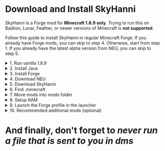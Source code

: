 # Download and Install SkyHanni

SkyHanni is a Forge mod for **Minecraft 1.8.9 only**.
Trying to run this on Badlion, Lunar, Feather, or newer versions of Minecraft is **not supported**.

Follow this guide to install SkyHanni in regular Minecraft Forge.
If you already have Forge mods, you can skip to step 4. Otherwise, start from step 1.
If you already have the latest alpha version from NEU, you can skip to step 5.

<details>
<summary>1. Run vanilla 1.8.9</summary>

Run Minecraft 1.8.9, unmodded, for 10 seconds, then close it.

</details>


<details>
<summary>2. Install Java</summary>

To play with mods, you need Java.
Install [Java 8](https://www.java.com/download/ie_manual.jsp).
Double-click the file to install it.

</details>


<details>
<summary>3. Install Forge</summary>

Forge is the system that loads your mods into the game.
You need Java to run Forge.
Download [Forge for 1.8.9](https://files.minecraftforge.net/net/minecraftforge/forge/index_1.8.9.html).
Click installer, when you double-click the file, install as client.
If Forge does not open with Java, download [Jarfix](https://johann.loefflmann.net/en/software/jarfix/index.html),
double click it, then try running Forge again.

</details>


<details>
<summary>4. Download NEU</summary>

Neu is NotEnoughUpdates, another Forge mod that contains files that SkyHanni depends on to function.
You can install it from [Moulberry's Bush Discord Server](https://discord.gg/moulberry) in the
channel [#🧪neu-alphas](https://discord.com/channels/516977525906341928/1028896920346841118) or
from [SkyHanni Discord](https://discord.com/invite/skyhanni-997079228510117908) in the
channel [#neu-updates](https://discord.com/channels/997079228510117908/1123201092193366027)

</details>


<details>
<summary>5. Download SkyHanni</summary>

SkyHanni has 2 update circles: [Full Release](https://github.com/hannibal002/SkyHanni/releases/latest)
and [Beta](https://github.com/hannibal002/SkyHanni/releases).

In general, it is recommended to use the **Full Release**.
It updates every 3–4 weeks and should run very stable.
If you find bugs or miss features in the full version, they might be fixed/implemented already in a beta version.

The **Beta Version**, on the other hand, gets updated multiple times a week,
has new features earlier, but also may contain more bugs.

</details>


<details>
<summary>6. Find .minecraft</summary>

Once you have downloaded both NEU and SkyHanni, you need to navigate to your `.minecraft` folder.
On Windows, open file explorer, in the file location bar at the top type in `%appdata%` and open `.minecraft`.
On Mac, go to `~/Library/Application Support/minecraft`.

</details>


<details>

<summary>7. Move mods into mods folder</summary>

If there is a "mods" folder, great! Open it.
Otherwise, create one and name it exactly "mods".

Move both your downloaded NEU file and SkyHanni file into the folder.
(If you have already an older version of NEU or SkyHanni in that folder, delete it.)

*Note: if you have a problem, people may ask to see your mod folder - that is this folder.*

</details>


<details>
<summary>8. Setup RAM</summary>

If you're running mods, you also need to set up your allocated ram.
If you don't know how much ram your computer has,
follow [this guide](https://www.howtogeek.com/435644/how-to-see-how-much-ram-is-in-your-pc-and-its-speed/).
To allocate ram, go to installation, press the 3 dots next to the installation you are using,
click edit, press more options.
In JVM arguments, look for something that says -Xmx2G or some other number followed by G.
That number is the amount you have allocated for Minecraft to use.
If you have 2G of ram on your computer, you might struggle to play Minecraft.
Try to allocate 1G. If you have 4G, allocate 2G. If you
have 8 or more G, allocate 4G.
You should never need more than 4G, unless you have more mods, than you know what to do.

</details>


<details>
<summary>9. Launch the Forge profile in the launcher</summary>

Installing Minecraft Forge should have set the profile for you, but if it didn't, go to installations,
select new installation, under version you need to find Forge for 1.8.9 (most likely at the top or bottom)

</details>


<details>
<summary>10. Recommended additional mods (optional)</summary>

[OptiFine](https://optifine.net/adloadx?f=preview_OptiFine_1.8.9_HD_U_M6_pre2.jar)
and [Patcher](https://sk1er.club/mods/patcher).
Those two mods help you get more FPS in game and lets you change many more performance
settings.

*Ask on discord if you need help with those.*

</details>

<h1>And finally, don't forget to <i><b>never run a file that is sent to you in dms</b></i></h1>